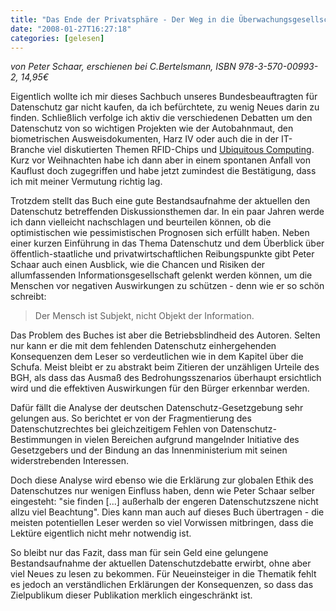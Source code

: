 ```yaml
---
title: "Das Ende der Privatsphäre - Der Weg in die Überwachungsgesellschaft"
date: "2008-01-27T16:27:18"
categories: [gelesen]
---
```


*von Peter Schaar,
erschienen bei C.Bertelsmann, ISBN 978-3-570-00993-2, 14,95€*

Eigentlich wollte ich mir dieses Sachbuch unseres Bundesbeauftragten für Datenschutz gar nicht kaufen, da ich befürchtete, zu wenig Neues darin zu finden. Schließlich verfolge ich aktiv die verschiedenen Debatten um den Datenschutz von so wichtigen Projekten wie der Autobahnmaut, den biometrischen Ausweisdokumenten, Harz IV oder auch die in der IT-Branche viel diskutierten Themen RFID-Chips und [Ubiquitous Computing](http://de.wikipedia.org/wiki/Ubiquitous_Computing). Kurz vor Weihnachten habe ich dann aber in einem spontanen Anfall von Kauflust doch zugegriffen und habe jetzt zumindest die Bestätigung, dass ich mit meiner Vermutung richtig lag.

Trotzdem stellt das Buch eine gute Bestandsaufnahme der aktuellen den Datenschutz betreffenden Diskussionsthemen dar. In ein paar Jahren werde ich dann vielleicht nachschlagen und beurteilen können, ob die optimistischen wie pessimistischen Prognosen sich erfüllt haben. Neben einer kurzen Einführung in das Thema Datenschutz und dem Überblick über öffentlich-staatliche und privatwirtschaftlichen Reibungspunkte gibt Peter Schaar auch einen Ausblick, wie die Chancen und Risiken der allumfassenden Informationsgesellschaft gelenkt werden können, um die Menschen vor negativen Auswirkungen zu schützen - denn wie er so schön schreibt:

> Der Mensch ist Subjekt, nicht Objekt der Information.

Das Problem des Buches ist aber die Betriebsblindheid des Autoren. Selten nur kann er die mit dem fehlenden Datenschutz einhergehenden Konsequenzen dem Leser so verdeutlichen wie in dem Kapitel über die Schufa. Meist bleibt er zu abstrakt beim Zitieren der unzähligen Urteile des BGH, als dass das Ausmaß des Bedrohungsszenarios überhaupt ersichtlich wird und die effektiven Auswirkungen für den Bürger erkennbar werden.

Dafür fällt die Analyse der deutschen Datenschutz-Gesetzgebung sehr gelungen aus. So berichtet er von der Fragmentierung des Datenschutzrechtes bei gleichzeitigem Fehlen von Datenschutz-Bestimmungen in vielen Bereichen aufgrund mangelnder Initiative des Gesetzgebers und der Bindung an das Innenministerium mit seinen widerstrebenden Interessen.

Doch diese Analyse wird ebenso wie die Erklärung zur globalen Ethik des Datenschutzes nur wenigen Einfluss haben, denn wie Peter Schaar selber eingesteht: "sie finden [...] außerhalb der engeren Datenschutzszene nicht allzu viel Beachtung". Dies kann man auch auf dieses Buch übertragen - die meisten potentiellen Leser werden so viel Vorwissen mitbringen, dass die Lektüre eigentlich nicht mehr notwendig ist.

So bleibt nur das Fazit, dass man für sein Geld eine gelungene Bestandsaufnahme der aktuellen Datenschutzdebatte erwirbt, ohne aber viel Neues zu lesen zu bekommen. Für Neueinsteiger in die Thematik fehlt es jedoch an verständlichen Erklärungen der Konsequenzen, so dass das Zielpublikum dieser Publikation merklich eingeschränkt ist.
